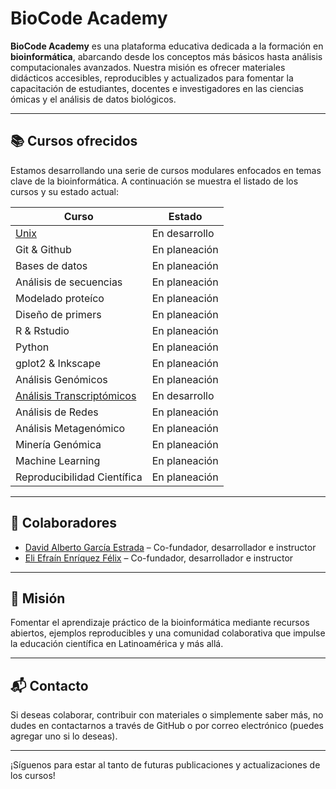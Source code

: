 # BioCode Academy

**BioCode Academy** es una plataforma educativa dedicada a la formación en **bioinformática**, abarcando desde los conceptos más básicos hasta análisis computacionales avanzados. Nuestra misión es ofrecer materiales didácticos accesibles, reproducibles y actualizados para fomentar la capacitación de estudiantes, docentes e investigadores en las ciencias ómicas y el análisis de datos biológicos.

---

## 📚 Cursos ofrecidos

Estamos desarrollando una serie de cursos modulares enfocados en temas clave de la bioinformática. A continuación se muestra el listado de los cursos y su estado actual:

| **Curso**                                                                 | **Estado**     |
|---------------------------------------------------------------------------|----------------|
| [Unix](https://github.com/BioCode-Academy/Unix )                          | En desarrollo  |
| Git & Github                                                              | En planeación  |
| Bases de datos                                                            | En planeación  |
| Análisis de secuencias                                                    | En planeación  |
| Modelado proteíco                                                         | En planeación  |
| Diseño de primers                                                         | En planeación  |
| R & Rstudio                                                               | En planeación  |
| Python                                                                    | En planeación  |
| gplot2 & Inkscape                                                         | En planeación  |
| Análisis Genómicos                                                        | En planeación  |
| [Análisis Transcriptómicos](https://github.com/BioCode-Academy/RNA-seq)   | En desarrollo  |
| Análisis de Redes                                                         | En planeación  |
| Análisis Metagenómico                                                     | En planeación  |
| Minería Genómica                                                          | En planeación  |
| Machine Learning                                                          | En planeación  |
| Reproducibilidad Científica                                               | En planeación  |

---

## 👥 Colaboradores

- [David Alberto García Estrada](https://github.com/DavidAlberto) – Co-fundador, desarrollador e instructor
- [Eli Efraín Enríquez Félix](https://github.com/elienriquez) – Co-fundador, desarrollador e instructor

---

## 🚀 Misión

Fomentar el aprendizaje práctico de la bioinformática mediante recursos abiertos, ejemplos reproducibles y una comunidad colaborativa que impulse la educación científica en Latinoamérica y más allá.

---

## 📬 Contacto

Si deseas colaborar, contribuir con materiales o simplemente saber más, no dudes en contactarnos a través de GitHub o por correo electrónico (puedes agregar uno si lo deseas).

---

¡Síguenos para estar al tanto de futuras publicaciones y actualizaciones de los cursos!
